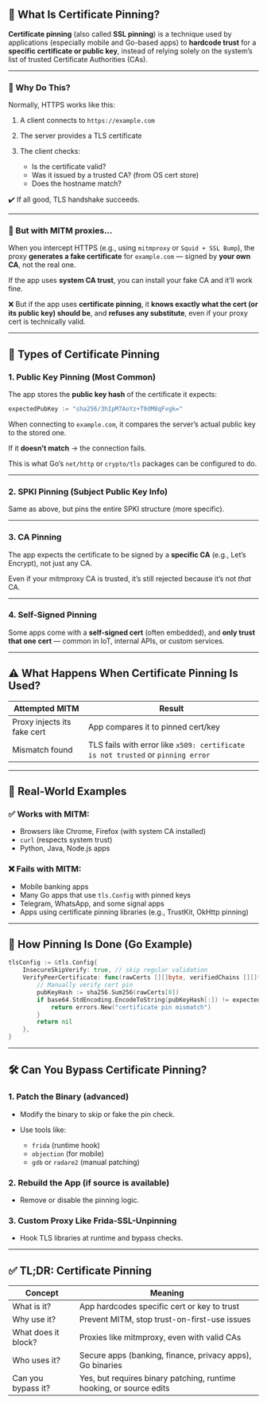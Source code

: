## 🔐 What Is Certificate Pinning?

**Certificate pinning** (also called **SSL pinning**) is a technique used by applications (especially mobile and Go-based apps) to **hardcode trust** for a **specific certificate or public key**, instead of relying solely on the system’s list of trusted Certificate Authorities (CAs).

---

### 🧠 Why Do This?

Normally, HTTPS works like this:

1. A client connects to `https://example.com`
2. The server provides a TLS certificate
3. The client checks:

   * Is the certificate valid?
   * Was it issued by a trusted CA? (from OS cert store)
   * Does the hostname match?

✔️ If all good, TLS handshake succeeds.

---

### 🤯 But with MITM proxies...

When you intercept HTTPS (e.g., using `mitmproxy` or `Squid + SSL Bump`), the proxy **generates a fake certificate** for `example.com` — signed by **your own CA**, not the real one.

If the app uses **system CA trust**, you can install your fake CA and it’ll work fine.

❌ But if the app uses **certificate pinning**, it **knows exactly what the cert (or its public key) should be**, and **refuses any substitute**, even if your proxy cert is technically valid.

---

## 📌 Types of Certificate Pinning

### 1. **Public Key Pinning (Most Common)**

The app stores the **public key hash** of the certificate it expects:

```go
expectedPubKey := "sha256/3hIpM7AoYz+T9dM8qFvgk="
```

When connecting to `example.com`, it compares the server’s actual public key to the stored one.

If it **doesn’t match** → the connection fails.

This is what Go’s `net/http` or `crypto/tls` packages can be configured to do.

---

### 2. **SPKI Pinning (Subject Public Key Info)**

Same as above, but pins the entire SPKI structure (more specific).

---

### 3. **CA Pinning**

The app expects the certificate to be signed by a **specific CA** (e.g., Let’s Encrypt), not just any CA.

Even if your mitmproxy CA is trusted, it’s still rejected because it’s not *that* CA.

---

### 4. **Self-Signed Pinning**

Some apps come with a **self-signed cert** (often embedded), and **only trust that one cert** — common in IoT, internal APIs, or custom services.

---

## ⚠️ What Happens When Certificate Pinning Is Used?

| Attempted MITM              | Result                                                                          |
| --------------------------- | ------------------------------------------------------------------------------- |
| Proxy injects its fake cert | App compares it to pinned cert/key                                              |
| Mismatch found              | TLS fails with error like `x509: certificate is not trusted` or `pinning error` |

---

## 🧰 Real-World Examples

### ✅ Works with MITM:

* Browsers like Chrome, Firefox (with system CA installed)
* `curl` (respects system trust)
* Python, Java, Node.js apps

### ❌ Fails with MITM:

* Mobile banking apps
* Many Go apps that use `tls.Config` with pinned keys
* Telegram, WhatsApp, and some signal apps
* Apps using certificate pinning libraries (e.g., TrustKit, OkHttp pinning)

---

## 🧰 How Pinning Is Done (Go Example)

```go
tlsConfig := &tls.Config{
    InsecureSkipVerify: true, // skip regular validation
    VerifyPeerCertificate: func(rawCerts [][]byte, verifiedChains [][]*x509.Certificate) error {
        // Manually verify cert pin
        pubKeyHash := sha256.Sum256(rawCerts[0])
        if base64.StdEncoding.EncodeToString(pubKeyHash[:]) != expectedHash {
            return errors.New("certificate pin mismatch")
        }
        return nil
    },
}
```

---

## 🛠️ Can You Bypass Certificate Pinning?

### 1. **Patch the Binary (advanced)**

* Modify the binary to skip or fake the pin check.
* Use tools like:

  * `frida` (runtime hook)
  * `objection` (for mobile)
  * `gdb` or `radare2` (manual patching)

### 2. **Rebuild the App (if source is available)**

* Remove or disable the pinning logic.

### 3. **Custom Proxy Like Frida-SSL-Unpinning**

* Hook TLS libraries at runtime and bypass checks.

---

## ✅ TL;DR: Certificate Pinning

| Concept             | Meaning                                                             |
| ------------------- | ------------------------------------------------------------------- |
| What is it?         | App hardcodes specific cert or key to trust                         |
| Why use it?         | Prevent MITM, stop trust-on-first-use issues                        |
| What does it block? | Proxies like mitmproxy, even with valid CAs                         |
| Who uses it?        | Secure apps (banking, finance, privacy apps), Go binaries           |
| Can you bypass it?  | Yes, but requires binary patching, runtime hooking, or source edits |